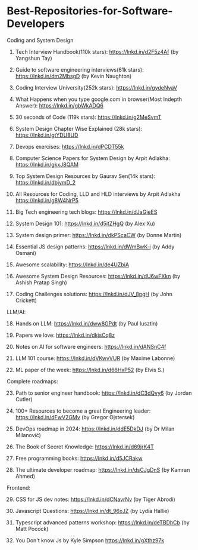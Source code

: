# Best-Repositories-for-Software-Developers

Coding and System Design

1. Tech Interview Handbook(110k stars): https://lnkd.in/d2F5z4Af (by Yangshun Tay)

2. Guide to software engineering interviews(61k stars): https://lnkd.in/dm2MbsgD (by Kevin Naughton)

3. Coding Interview University(252k stars):
https://lnkd.in/gydeNvaV

4. What Happens when you type google.com in browser(Most Indepth Answer):
https://lnkd.in/gbWkADQ6

5. 30 seconds of Code (119k stars):
https://lnkd.in/g2MeSvmT

6. System Design Chapter Wise Explained (28k stars): https://lnkd.in/gtYDU8UD

7. Devops exercises: https://lnkd.in/dPCDT55k

8. Computer Science Papers for System Design by Arpit Adlakha: https://lnkd.in/gkxJ8QAM

9. Top System Design Resources by Gaurav Sen(14k stars):
https://lnkd.in/dbjymD_2

10. All Resources for Coding, LLD and HLD interviews by Arpit Adlakha
https://lnkd.in/g8W4NrP5

11. Big Tech engineering tech blogs: https://lnkd.in/dJaGjeES

12. System Design 101: https://lnkd.in/d5itZHgQ (by Alex Xu)

13. System design primer: https://lnkd.in/dkPScaCW (by Donne Martin)

14. Essential JS design patterns: https://lnkd.in/dWmBwK-i (by Addy Osmani)

15. Awesome scalability: https://lnkd.in/de4UZbiA

16. Awesome System Design Resources: https://lnkd.in/dU6wFXkn (by Ashish Pratap Singh)

17. Coding Challenges solutions: https://lnkd.in/dJV_8pgH (by John Crickett)

LLM/AI:

18. Hands on LLM: https://lnkd.in/dww8GPdt (by Paul Iusztin)

19. Papers we love: https://lnkd.in/dkjsCq8z

20. Notes on AI for software engineers: https://lnkd.in/dANSnC4f

21. LLM 101 course: https://lnkd.in/dVKwvVUR (by Maxime Labonne)

22. ML paper of the week: https://lnkd.in/d66HxP52 (by Elvis S.)

Complete roadmaps:

23. Path to senior engineer handbook: https://lnkd.in/dC3dQvy6 (by Jordan Cutler)

24. 100+ Resources to become a great Engineering leader: https://lnkd.in/dFwV2GMv (by Gregor Ojstersek)

25. DevOps roadmap in 2024: https://lnkd.in/ddE5DkDJ (by Dr Milan Milanović)

26. The Book of Secret Knowledge: https://lnkd.in/d69jrK4T

27. Free programming books: https://lnkd.in/d5JCRakw

28. The ultimate developer roadmap: https://lnkd.in/dsCJgDnS (by Kamran Ahmed)

Frontend:

29. CSS for JS dev notes: https://lnkd.in/dCNavrNv (by Tiger Abrodi)

30. Javascript Questions: https://lnkd.in/dt_96xJZ (by Lydia Hallie)

31. Typescript advanced patterns workshop: https://lnkd.in/deTBDhCb (by Matt Pocock)

32. You Don't know Js by Kyle Simpson https://lnkd.in/gXthz97k
